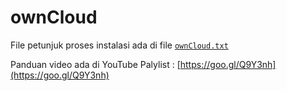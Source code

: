 # ownCloud

File petunjuk proses instalasi ada di file [`ownCloud.txt`](https://raw.githubusercontent.com/bandithijo/todo/master/ownCloud.txt)

Panduan video ada di YouTube Palylist : [https://goo.gl/Q9Y3nh](https://goo.gl/Q9Y3nh)
